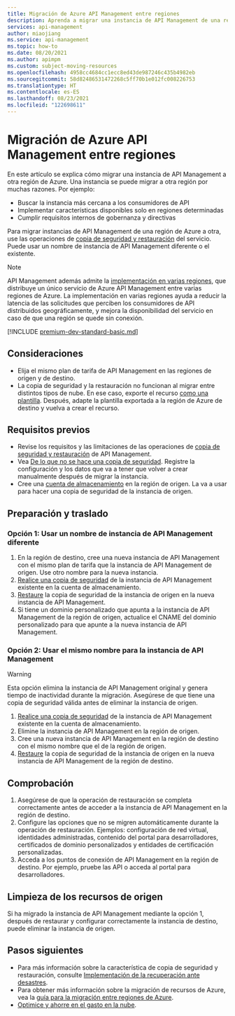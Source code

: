 ```yaml
---
title: Migración de Azure API Management entre regiones
description: Aprenda a migrar una instancia de API Management de una región a otra.
services: api-management
author: miaojiang
ms.service: api-management
ms.topic: how-to
ms.date: 08/20/2021
ms.author: apimpm
ms.custom: subject-moving-resources
ms.openlocfilehash: 4958cc4684cc1ecc8ed43de987246c435b4982eb
ms.sourcegitcommit: 58d82486531472268c5ff70b1e012fc008226753
ms.translationtype: HT
ms.contentlocale: es-ES
ms.lasthandoff: 08/23/2021
ms.locfileid: "122698611"
---
```

# <a name="how-to-move-azure-api-management-across-regions"></a>Migración de Azure API Management entre regiones

En este artículo se explica cómo migrar una instancia de API Management a otra región de Azure. Una instancia se puede migrar a otra región por muchas razones. Por ejemplo:

* Buscar la instancia más cercana a los consumidores de API
* Implementar características disponibles solo en regiones determinadas
* Cumplir requisitos internos de gobernanza y directivas

Para migrar instancias de API Management de una región de Azure a otra, use las operaciones de [copia de seguridad y restauración](api-management-howto-disaster-recovery-backup-restore.md) del servicio. Puede usar un nombre de instancia de API Management diferente o el existente. 

> [!NOTE]
> API Management además admite la [implementación en varias regiones](api-management-howto-deploy-multi-region.md), que distribuye un único servicio de Azure API Management entre varias regiones de Azure. La implementación en varias regiones ayuda a reducir la latencia de las solicitudes que perciben los consumidores de API distribuidos geográficamente, y mejora la disponibilidad del servicio en caso de que una región se quede sin conexión.

[!INCLUDE [premium-dev-standard-basic.md](../../includes/api-management-availability-premium-dev-standard-basic.md)]

## <a name="considerations"></a>Consideraciones

* Elija el mismo plan de tarifa de API Management en las regiones de origen y de destino. 
* La copia de seguridad y la restauración no funcionan al migrar entre distintos tipos de nube. En ese caso, exporte el recurso [como una plantilla](../azure-resource-manager/management/manage-resource-groups-portal.md#export-resource-groups-to-templates). Después, adapte la plantilla exportada a la región de Azure de destino y vuelva a crear el recurso. 

## <a name="prerequisites"></a>Requisitos previos

* Revise los requisitos y las limitaciones de las operaciones de [copia de seguridad y restauración](api-management-howto-disaster-recovery-backup-restore.md) de API Management. 
* Vea [De lo que no se hace una copia de seguridad](api-management-howto-disaster-recovery-backup-restore.md#what-is-not-backed-up). Registre la configuración y los datos que va a tener que volver a crear manualmente después de migrar la instancia.
* Cree una [cuenta de almacenamiento](../storage/common/storage-account-create.md?tabs=azure-portal) en la región de origen. La va a usar para hacer una copia de seguridad de la instancia de origen. 

## <a name="prepare-and-move"></a>Preparación y traslado

### <a name="option-1-use-a-different-api-management-instance-name"></a>Opción 1: Usar un nombre de instancia de API Management diferente

1. En la región de destino, cree una nueva instancia de API Management con el mismo plan de tarifa que la instancia de API Management de origen. Use otro nombre para la nueva instancia.
1. [Realice una copia de seguridad](api-management-howto-disaster-recovery-backup-restore.md#-back-up-an-api-management-service) de la instancia de API Management existente en la cuenta de almacenamiento. 
1. [Restaure](api-management-howto-disaster-recovery-backup-restore.md#-restore-an-api-management-service) la copia de seguridad de la instancia de origen en la nueva instancia de API Management.
1. Si tiene un dominio personalizado que apunta a la instancia de API Management de la región de origen, actualice el CNAME del dominio personalizado para que apunte a la nueva instancia de API Management. 

### <a name="option-2-use-the-same-api-management-instance-name"></a>Opción 2: Usar el mismo nombre para la instancia de API Management

> [!WARNING]
> Esta opción elimina la instancia de API Management original y genera tiempo de inactividad durante la migración. Asegúrese de que tiene una copia de seguridad válida antes de eliminar la instancia de origen.

1. [Realice una copia de seguridad](api-management-howto-disaster-recovery-backup-restore.md#-back-up-an-api-management-service) de la instancia de API Management existente en la cuenta de almacenamiento. 
1. Elimine la instancia de API Management en la región de origen. 
1. Cree una nueva instancia de API Management en la región de destino con el mismo nombre que el de la región de origen.
1. [Restaure](api-management-howto-disaster-recovery-backup-restore.md#-restore-an-api-management-service) la copia de seguridad de la instancia de origen en la nueva instancia de API Management de la región de destino.  

## <a name="verify"></a>Comprobación

1. Asegúrese de que la operación de restauración se completa correctamente antes de acceder a la instancia de API Management en la región de destino.
1. Configure las opciones que no se migren automáticamente durante la operación de restauración. Ejemplos: configuración de red virtual, identidades administradas, contenido del portal para desarrolladores, certificados de dominio personalizados y entidades de certificación personalizadas.
1. Acceda a los puntos de conexión de API Management en la región de destino. Por ejemplo, pruebe las API o acceda al portal para desarrolladores.

## <a name="clean-up-source-resources"></a>Limpieza de los recursos de origen

Si ha migrado la instancia de API Management mediante la opción 1, después de restaurar y configurar correctamente la instancia de destino, puede eliminar la instancia de origen.

## <a name="next-steps"></a>Pasos siguientes

* Para más información sobre la característica de copia de seguridad y restauración, consulte [Implementación de la recuperación ante desastres](api-management-howto-disaster-recovery-backup-restore.md).
* Para obtener más información sobre la migración de recursos de Azure, vea la [guía para la migración entre regiones de Azure](https://github.com/Azure/Azure-Migration-Guidance).
* [Optimice y ahorre en el gasto en la nube](../cost-management-billing/costs/quick-acm-cost-analysis.md?WT.mc_id=costmanagementcontent_docsacmhorizontal_-inproduct-learn).
